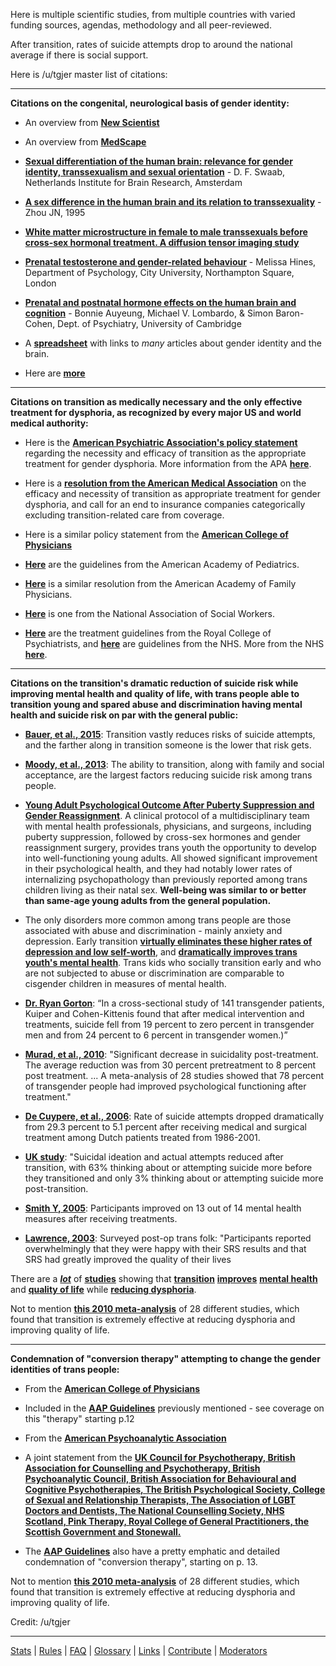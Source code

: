 Here is multiple scientific studies, from multiple countries with varied funding sources, agendas, methodology and all peer-reviewed.

After transition, rates of suicide attempts drop to around the national average if there is social support.

Here is /u/tgjer master list of citations:

---

**Citations on the congenital, neurological basis of gender identity:**

* An overview from [**New Scientist**](https://www.newscientist.com/article/dn20032-transsexual-differences-caught-on-brain-scan)

* An overview from [**MedScape**](http://www.medscape.com/viewarticle/840538_3)

* [**Sexual differentiation of the human brain: relevance for gender identity, transsexualism and sexual orientation**](http://postcog.ucd.ie/files/Schwaab.pdf) - D. F. Swaab, Netherlands Institute for Brain Research, Amsterdam

* [**A sex difference in the human brain and its relation to transsexuality**](https://www.ncbi.nlm.nih.gov/pubmed/7477289) - Zhou JN, 1995

* [**White matter microstructure in female to male transsexuals before cross-sex hormonal treatment. A diffusion tensor imaging study**](http://www.journalofpsychiatricresearch.com/article/S0022-3956%2810%2900158-5/abstract)

* [**Prenatal testosterone and gender-related behaviour**](http://courses.biology.utah.edu/carrier/3320/sexual%20diff.%20papers/Prenatal%20testosterone.pdf) - Melissa Hines, Department of Psychology, City University, Northampton Square, London

* [**Prenatal and postnatal hormone effects
on the human brain and cognition**](http://docs.autismresearchcentre.com/papers/2013_Auyeung_Prenatal%20and%20postnatal%20hormone%20effects_EuJPhysio.pdf) - Bonnie Auyeung, Michael V. Lombardo, &amp; Simon Baron-Cohen, Dept. of Psychiatry, University of Cambridge

* A [**spreadsheet**](https://docs.google.com/spreadsheets/d/1d9KKqP9IHa5ZxU84a_Jf0vIoAh7e8nj_lCW27KbYBh0/edit?pli=1#gid=0) with links to *many* articles about gender identity and the brain.

* Here are [**more**](http://aebrain.blogspot.co.uk/p/transsexual-and-intersex-gender-identity.html)

----

**Citations on transition as medically necessary and the only effective treatment for dysphoria, as recognized by every major US and world medical authority:**

* Here is the [**American Psychiatric Association's policy statement**](http://www.apa.org/about/policy/transgender.aspx) regarding the necessity and efficacy of transition as the appropriate treatment for gender dysphoria. More information from the APA [**here**](http://www.apa.org/pi/lgbt/programs/transgender/?tab=1).

* Here is a [**resolution from the American Medical Association**](http://www.tgender.net/taw/ama_resolutions.pdf) on the efficacy and necessity of transition as appropriate treatment for gender dysphoria, and call for an end to insurance companies categorically excluding transition-related care from coverage.

* Here is a similar policy statement from the [**American College of Physicians**](http://annals.org/aim/article/2292051/lesbian-gay-bisexual-transgender-health-disparities-executive-summary-policy-position)

* [**Here**](http://hrc-assets.s3-website-us-east-1.amazonaws.com//files/documents/SupportingCaringforTransChildren.pdf) are the guidelines from the American Academy of Pediatrics.

* [**Here**](http://www.aafp.org/dam/AAFP/documents/about_us/special_constituencies/2012RCAR_Advocacy.pdf) is a similar resolution from the American Academy of Family Physicians.

* [**Here**](http://www.socialworkers.org/da/da2008/finalvoting/documents/Transgender%202nd%20round%20-%20Clean.pdf ) is one from the National Association of Social Workers.

* [**Here**](http://www.teni.ie/attachments/14767e01-a8de-4b90-9a19-8c2c50edf4e1.PDF) are the treatment guidelines from the Royal College of Psychiatrists, and [**here**](http://www.wlmht.nhs.uk/wp-content/uploads/2013/05/Gender-dysphoria-guide-for-GPs-and-other-healthcare-staff.pdf) are guidelines from the NHS. More from the NHS [**here**](http://www.nhs.uk/Conditions/Gender-dysphoria/Pages/Treatment.aspx).

----
**Citations on the transition's dramatic reduction of suicide risk while improving mental health and quality of life, with trans people able to transition young and spared abuse and discrimination having mental health and suicide risk on par with the general public:**

* [**Bauer, et al., 2015**](http://bmcpublichealth.biomedcentral.com/articles/10.1186/s12889-015-1867-2): Transition vastly reduces risks of suicide attempts, and the farther along in transition someone is the lower that risk gets.

* [**Moody, et al., 2013**](https://www.ncbi.nlm.nih.gov/pmc/articles/PMC3722435/): The ability to transition, along with family and social acceptance, are the largest factors reducing suicide risk among trans people.

* [**Young Adult Psychological Outcome After Puberty Suppression and Gender Reassignment**](http://pediatrics.aappublications.org/content/early/2014/09/02/peds.2013-2958). A clinical protocol of a multidisciplinary team with mental health professionals, physicians, and surgeons, including puberty suppression, followed by cross-sex hormones and gender reassignment surgery, provides trans youth the opportunity to develop into well-functioning young adults. All showed significant improvement in their psychological health, and they had notably lower rates of internalizing psychopathology than previously reported among trans children living as their natal sex. **Well-being was similar to or better than same-age young adults from the general population.**

* The only disorders more common among trans people are those associated with abuse and discrimination - mainly anxiety and depression. Early transition [**virtually eliminates these higher rates of depression and low self-worth**](http://www.jaacap.com/article/S0890-8567%2816%2931941-4/fulltext), and [**dramatically improves trans youth's mental health**](https://thinkprogress.org/allowing-transgender-youth-to-transition-improves-their-mental-health-study-finds-dd6096523375#.pqspdcee0). Trans kids who socially transition early and who are not subjected to abuse or discrimination are comparable to cisgender children in measures of mental health.

* [**Dr. Ryan Gorton**](https://www.ncbi.nlm.nih.gov/pubmed/3219066): “In a cross-sectional study of 141 transgender patients, Kuiper and Cohen-Kittenis found that after medical intervention and treatments, suicide fell from 19 percent to zero percent in transgender men and from 24 percent to 6 percent in transgender women.)”

* [**Murad, et al., 2010**](https://www.ncbi.nlm.nih.gov/pubmed/19473181): "Significant decrease in suicidality post-treatment. The average reduction was from 30 percent pretreatment to 8 percent post treatment. ... A meta-analysis of 28 studies showed that 78 percent of transgender people had improved psychological functioning after treatment."

* [**De Cuypere, et al., 2006**](http://www.sciencedirect.com/science/article/pii/S1158136006000491): Rate of suicide attempts dropped dramatically from 29.3 percent to 5.1 percent after receiving medical and surgical treatment among Dutch patients treated from 1986-2001.

* [**UK study**](http://www.gires.org.uk/assets/Medpro-Assets/trans_mh_study.pdf): "Suicidal ideation and actual attempts reduced after transition, with 63% thinking about or attempting suicide more before they transitioned and only 3% thinking about or attempting suicide more post-transition. 

* [**Smith Y, 2005**](https://www.ncbi.nlm.nih.gov/pubmed/15842032): Participants improved on 13 out of 14 mental health measures after receiving treatments.

* [**Lawrence, 2003**](http://link.springer.com/article/10.1023/A:1024086814364): Surveyed post-op trans folk: "Participants reported overwhelmingly that they were happy with their SRS results and that SRS had greatly improved the quality of their lives

There are a [***lot***](http://www.ncbi.nlm.nih.gov/pubmed/24344788) of [**studies**](http://link.springer.com/article/10.1007%2Fs10508-009-9551-1) showing that [**transition**](https://mayoclinic.pure.elsevier.com/en/publications/hormonal-therapy-and-sex-reassignment-a-systematic-review-and-met) [**improves**](https://www.hindawi.com/journals/tswj/2014/960745/) [**mental health**](http://europepmc.org/abstract/med/25690443) and [**quality of life**](http://link.springer.com/article/10.1007/s10508-014-0453-5) while [**reducing dysphoria**](https://www.researchgate.net/publication/23553588_Long-term_Assessment_of_the_Physical_Mental_and_Sexual_Health_among_Transsexual_Women). 

Not to mention [**this 2010 meta-analysis**](http://onlinelibrary.wiley.com/doi/10.1111/j.1365-2265.2009.03625.x/abstract) of 28 different studies, which found that transition is extremely effective at reducing dysphoria and improving quality of life.

---
**Condemnation of "conversion therapy" attempting to change the gender identities of trans people:**

* From the [**American College of Physicians**](http://annals.org/aim/article/2292051/lesbian-gay-bisexual-transgender-health-disparities-executive-summary-policy-position)

* Included in the [**AAP Guidelines**](http://hrc-assets.s3-website-us-east-1.amazonaws.com//files/documents/SupportingCaringforTransChildren.pdf) previously mentioned - see coverage on this "therapy" starting p.12

* From the [**American Psychoanalytic Association**](http://www.apsa.org/content/2012-position-statement-attempts-change-sexual-orientation-gender-identity-or-gender)

* A joint statement from the [**UK Council for Psychotherapy, British Association for Counselling and Psychotherapy, British Psychoanalytic Council, British Association for Behavioural and Cognitive Psychotherapies, The British Psychological Society, College of Sexual and Relationship Therapists, The Association of LGBT Doctors and Dentists, The National Counselling Society, NHS Scotland, Pink Therapy, Royal College of General Practitioners, the Scottish Government and Stonewall.**](http://www.pinknews.co.uk/2017/01/16/health-experts-condemn-attempts-to-cure-trans-people-in-wake-of-controversial-bbc-documentary/)

* The [**AAP Guidelines**](http://hrc-assets.s3-website-us-east-1.amazonaws.com//files/documents/SupportingCaringforTransChildren.pdf) also have a pretty emphatic and detailed condemnation of "conversion therapy", starting on p. 13.

Not to mention [**this 2010 meta-analysis**](http://onlinelibrary.wiley.com/doi/10.1111/j.1365-2265.2009.03625.x/abstract) of 28 different studies, which found that transition is extremely effective at reducing dysphoria and improving quality of life.

Credit: /u/tgjer


---

[Stats](http://redditmetrics.com/r/asktransgender) | [Rules](https://github.com/MissTeapot/LGBT-Wikis/blob/main/github_wiki/asktransgender/rules) | [FAQ](w/asktransgender/faq) | [Glossary](w/asktransgender/glossary) | [Links](w/asktransgender/linked) | [Contribute](w/asktransgender/contribute) | [Moderators](http://www.reddit.com/message/compose?to=%2Fr%2Fasktransgender.md)